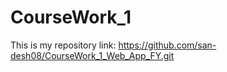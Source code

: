 # CourseWork_1
This is my repository link: https://github.com/san-desh08/CourseWork_1_Web_App_FY.git   


